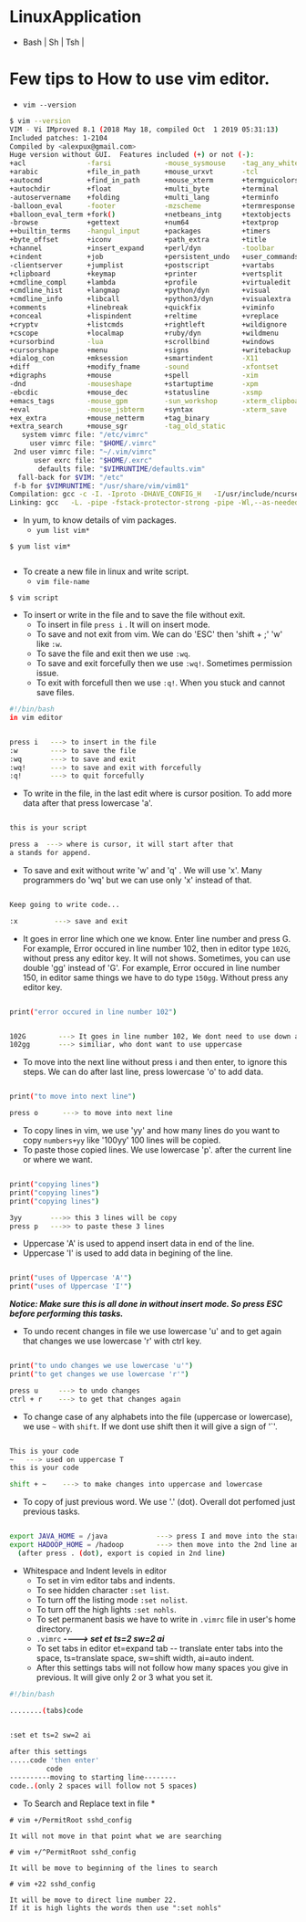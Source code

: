 # LinuxApplication
* Bash | Sh | Tsh |

# Few tips to How to use vim editor.

- `vim --version`
```bash
$ vim --version
VIM - Vi IMproved 8.1 (2018 May 18, compiled Oct  1 2019 05:31:13)
Included patches: 1-2104
Compiled by <alexpux@gmail.com>
Huge version without GUI.  Features included (+) or not (-):
+acl               -farsi             -mouse_sysmouse    -tag_any_white
+arabic            +file_in_path      +mouse_urxvt       -tcl
+autocmd           +find_in_path      +mouse_xterm       +termguicolors
+autochdir         +float             +multi_byte        +terminal
-autoservername    +folding           +multi_lang        +terminfo
-balloon_eval      -footer            -mzscheme          +termresponse
+balloon_eval_term +fork()            +netbeans_intg     +textobjects
-browse            +gettext           +num64             +textprop
++builtin_terms    -hangul_input      +packages          +timers
+byte_offset       +iconv             +path_extra        +title
+channel           +insert_expand     +perl/dyn          -toolbar
+cindent           +job               +persistent_undo   +user_commands
-clientserver      +jumplist          +postscript        +vartabs
+clipboard         +keymap            +printer           +vertsplit
+cmdline_compl     +lambda            +profile           +virtualedit
+cmdline_hist      +langmap           +python/dyn        +visual
+cmdline_info      +libcall           +python3/dyn       +visualextra
+comments          +linebreak         +quickfix          +viminfo
+conceal           +lispindent        +reltime           +vreplace
+cryptv            +listcmds          +rightleft         +wildignore
+cscope            +localmap          +ruby/dyn          +wildmenu
+cursorbind        -lua               +scrollbind        +windows
+cursorshape       +menu              +signs             +writebackup
+dialog_con        +mksession         +smartindent       -X11
+diff              +modify_fname      -sound             -xfontset
+digraphs          +mouse             +spell             -xim
-dnd               -mouseshape        +startuptime       -xpm
-ebcdic            +mouse_dec         +statusline        -xsmp
+emacs_tags        -mouse_gpm         -sun_workshop      -xterm_clipboard
+eval              -mouse_jsbterm     +syntax            -xterm_save
+ex_extra          +mouse_netterm     +tag_binary
+extra_search      +mouse_sgr         -tag_old_static
   system vimrc file: "/etc/vimrc"
     user vimrc file: "$HOME/.vimrc"
 2nd user vimrc file: "~/.vim/vimrc"
      user exrc file: "$HOME/.exrc"
       defaults file: "$VIMRUNTIME/defaults.vim"
  fall-back for $VIM: "/etc"
 f-b for $VIMRUNTIME: "/usr/share/vim/vim81"
Compilation: gcc -c -I. -Iproto -DHAVE_CONFIG_H   -I/usr/include/ncursesw  -march=x86-64 -mtune=generic -O2 -pipe -U_FORTIFY_SOURCE -D_FORTIFY_SOURCE=1
Linking: gcc   -L. -pipe -fstack-protector-strong -pipe -Wl,--as-needed -o vim.exe        -lm -lelf    -lncursesw -liconv -lacl -lintl   -Wl,--enable-auto-import -Wl,--export-all-symbols -Wl,--enable-auto-image-base -fstack-protector-strong  -L/usr/lib/perl5/core_perl/CORE -lperl -lpthread -ldl -lcrypt
```
- In yum, to know details of vim packages.
  - `yum list vim*`
```console
$ yum list vim*
  
```
- To create a new file in linux and write script.
  - `vim file-name`
  
```console
$ vim script
```
- To insert or write in the file and to save the file without exit.
   * To insert in file `press i` . It will on insert mode.
   * To save and not exit from vim. We can do 'ESC' then 'shift + ;' 'w' like `:w`.
   * To save the file and exit then we use `:wq`.
   * To save and exit forcefully then we use `:wq!`. Sometimes permission issue.
   * To exit with forcefull then we use `:q!`. When you stuck and cannot save files.
```bash
#!/bin/bash
in vim editor


press i   ---> to insert in the file
:w        ---> to save the file
:wq       ---> to save and exit
:wq!      ---> to save and exit with forcefully
:q!       ---> to quit forcefully
```
- To write in the file, in the last edit where is cursor position. To add more data after that press lowercase 'a'.
```bash

this is your script

press a  ---> where is cursor, it will start after that 
a stands for append.
```
- To save and exit without write 'w' and 'q' . We will use 'x'. Many programmers do 'wq' but we can use only 'x' instead of that.
```bash

Keep going to write code...

:x         ---> save and exit
```
- It goes in error line which one we know. Enter line number and press G. For example, Error occured in line number 102, then in           editor type `102G`, without press any editor key. It will not shows. Sometimes, you can use double 'gg' instead of 'G'. For example,     Error occured in line number 150, in editor same things we have to do type `150gg`. Without press any editor key.
```bash

print("error occured in line number 102")


102G        ---> It goes in line number 102, We dont need to use down arrow
102gg       ---> similiar, who dont want to use uppercase
```
- To move into the next line without press i and then enter, to ignore this steps. We can do after last line, press lowercase 'o' to add   data.
```bash

print("to move into next line")

press o      ---> to move into next line
```
- To copy lines in vim, we use 'yy' and how many lines do you want to copy `numbers+yy` like '100yy' 100 lines will be copied.
- To paste those copied lines. We use lowercase 'p'. after the current line or where we want.
```bash

print("copying lines")
print("copying lines")
print("copying lines")

3yy       --->> this 3 lines will be copy 
press p   --->> to paste these 3 lines
```
- Uppercase 'A' is used to append insert data in end of the line.
- Uppercase 'I' is used to add data in begining of the line.
```bash

print("uses of Uppercase 'A'")
print("uses of Uppercase 'I'")

```
***Notice: Make sure this is all done in without insert mode. So press ESC before performing this tasks.***

- To undo recent changes in file we use lowercase 'u' and to get again that changes we use lowercase 'r' with ctrl key.
```bash

print("to undo changes we use lowercase 'u'")
print("to get changes we use lowercase 'r'")

press u     ---> to undo changes
ctrl + r    ---> to get that changes again
```
- To change case of any alphabets into the file (uppercase or lowercase), we use `~` with `shift`. If we dont use shift then it will give a    sign of '`'.
```bash

This is your code
~   ---> used on uppercase T
this is your code

shift + ~    ---> to make changes into uppercase and lowercase
```
- To copy of just previous word. We use '.' (dot). Overall dot perfomed just previous tasks.
```bash

export JAVA_HOME = /java            ---> press I and move into the starting of line and type export
export HADOOP_HOME = /hadoop        ---> then move into the 2nd line and press .(dot)
  (after press . (dot), export is copied in 2nd line) 
```  
- Whitespace and Indent levels in editor
  * To set in vim editor tabs and indents.
  * To see hidden character `:set list`.
  * To turn off the listing mode `:set nolist`.
  * To turn off the high lights `:set nohls`.
  * To set permanent basis we have to write in `.vimrc` file in user's home directory.
  * `.vimrc` ***----> set et ts=2 sw=2 ai***
  * To set tabs in editor et=expand tab -- translate enter tabs into the space, ts=translate space, sw=shift width, ai=auto indent.
  * After this settings tabs will not follow how many spaces you give in previous. It will give only 2 or 3 what you set it.
```bash
#!/bin/bash

........(tabs)code

  
:set et ts=2 sw=2 ai

after this settings 
.....code 'then enter'
         code
----------moving to starting line--------         
code..(only 2 spaces will follow not 5 spaces)
```
- To Search and Replace text in file 
   *
```console
# vim +/PermitRoot sshd_config

It will not move in that point what we are searching

# vim +/^PermitRoot sshd_config

It will be move to beginning of the lines to search 

# vim +22 sshd_config

It will be move to direct line number 22.
If it is high lights the words then use ":set nohls"
```

